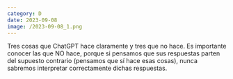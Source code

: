 ```yaml
--- 
category: D 
date: 2023-09-08 
image: /2023-09-08_1.png 
--- 
```


Tres cosas que ChatGPT hace claramente y tres que no hace.  Es importante conocer las que NO hace, porque si pensamos que sus respuestas parten del supuesto contrario (pensamos que sí hace esas cosas), nunca sabremos interpretar correctamente dichas respuestas.